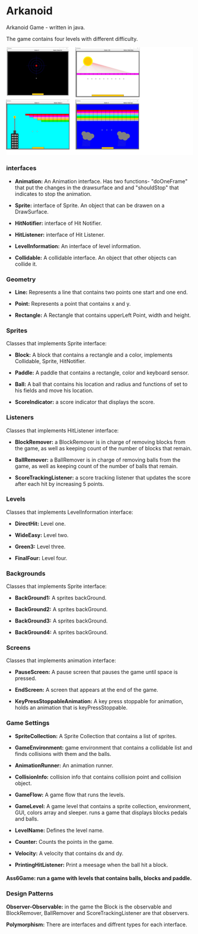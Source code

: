 # Arkanoid
Arkanoid Game - written in java.

The game contains four levels with different difficulty.

![](media/Levels.png)

### interfaces
- **Animation:** An Animation interface. Has two functions- "doOneFrame" that put the changes in the drawsurface and and "shouldStop" that indicates to stop the animation.

- **Sprite:** interface of Sprite. An object that can be drawen on a DrawSurface.

- **HitNotifier:** interface of Hit Notifier.

- **HitListener:** interface of Hit Listener.

- **LevelInformation:** An interface of level information.

- **Collidable:** A collidable interface. An object that other objects can collide it.

### Geometry
- **Line:** Represents a line that contains two points one start and one end.

- **Point:** Represents a point that contains x and y.

- **Rectangle:** A Rectangle that contains upperLeft Point, width and height.

### Sprites
Classes that implements Sprite interface:

- **Block:** A block that contains a rectangle and a color, implements Collidable, Sprite, HitNotifier.

- **Paddle:** A paddle that contains a rectangle, color and keyboard sensor.

- **Ball:** A ball that contains his location and radius and functions of set to his fields and move his location.

- **ScoreIndicator:** a score indicator that displays the score.

### Listeners

Classes that implements HitListener interface:

- **BlockRemover:** a BlockRemover is in charge of removing blocks from the game, as well as keeping count of the number of blocks that remain.

- **BallRemover:** a BallRemover is in charge of removing balls from the game, as well as keeping count of the number of balls that remain.

- **ScoreTrackingListener:** a score tracking listener that updates the score after each hit by increasing 5 points.

### Levels
Classes that implements LevelInformation interface:

- **DirectHit:** Level one.

- **WideEasy:** Level two.

- **Green3:** Level three.

- **FinalFour:** Level four.

### Backgrounds
Classes that implements Sprite interface:

- **BackGround1:** A sprites backGround.

- **BackGround2:** A sprites backGround.

- **BackGround3:** A sprites backGround.

- **BackGround4:** A sprites backGround.

### Screens
Classes that implements animation interface:

- **PauseScreen:** A pause screen that pauses the game until space is pressed.

- **EndScreen:** A screen that appears at the end of the game.

- **KeyPressStoppableAnimation:** A key press stoppable for animation, holds an animation that is keyPressStoppable.

### Game Settings

- **SpriteCollection:** A Sprite Collection that contains a list of sprites.

- **GameEnvironment:** game environment that contains a collidable list and finds collisions with them and the balls.

- **AnimationRunner:** An animation runner.

- **CollisionInfo:** collision info that contains collision point and collision object.

- **GameFlow:** A game flow that runs the levels.

- **GameLevel:** A game level that contains a sprite collection, environment, GUI, colors array and sleeper. runs a game that displays blocks pedals and balls.

- **LevelName:** Defines the level name.

- **Counter:** Counts the points in the game.

- **Velocity:** A velocity that contains dx and dy.

- **PrintingHitListener:** Print a meesage when the ball hit a block.


#### Ass6Game: run a game with levels that contains balls, blocks and paddle.


### Design Patterns
**Observer-Observable:** in the game the Block is the observable and BlockRemover, BallRemover and ScoreTrackingListener are that observers.

**Polymorphism:** There are interfaces and diffrent types for each interface.
